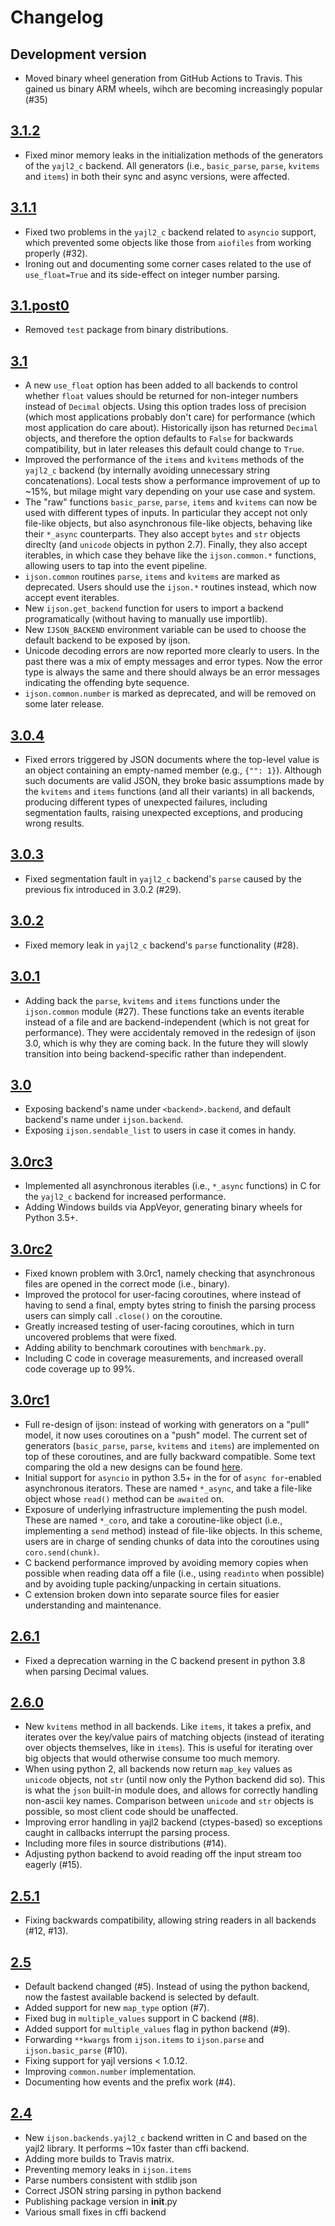 # Changelog

## Development version

* Moved binary wheel generation
  from GitHub Actions to Travis.
  This gained us binary ARM wheels,
  wihch are becoming increasingly popular (#35)

## [3.1.2]

* Fixed minor memory leaks
  in the initialization methods
  of the generators of the ``yajl2_c`` backend.
  All generators
  (i.e., ``basic_parse``, ``parse``, ``kvitems`` and ``items``)
  in both their sync and async versions,
  were affected.

## [3.1.1]

* Fixed two problems in the ``yajl2_c`` backend
  related to `asyncio` support,
  which prevented some objects
  like those from ``aiofiles``
  from working properly (#32).
* Ironing out and documenting some corner cases
  related to the use of ``use_float=True``
  and its side-effect on integer number parsing.

## [3.1.post0]

* Removed ``test`` package from binary distributions.

## [3.1]

* A new ``use_float`` option has been added to all backends
  to control whether ``float`` values should be returned
  for non-integer numbers instead of ``Decimal`` objects.
  Using this option trades loss of precision
  (which most applications probably don't care)
  for performance (which most application do care about).
  Historically ijson has returned ``Decimal`` objects,
  and therefore the option defaults to ``False``
  for backwards compatibility,
  but in later releases this default could change to ``True``.
* Improved the performance
  of the ``items`` and ``kvitems`` methods
  of the ``yajl2_c`` backend
  (by internally avoiding unnecessary string concatenations).
  Local tests show a performance improvement of up to ~15%,
  but milage might vary depending on your use case and system.
* The "raw" functions ``basic_parse``, ``parse``, ``items`` and ``kvitems``
  can now be used with different types of inputs.
  In particular they accept not only file-like objects,
  but also asynchronous file-like objects,
  behaving like their ``*_async`` counterparts.
  They also accept ``bytes`` and ``str`` objects direclty
  (and ``unicode`` objects in python 2.7).
  Finally, they also accept iterables,
  in which case they behave like the ``ijson.common.*`` functions,
  allowing users to tap into the event pipeline.
* ``ijson.common`` routines ``parse``, ``items`` and ``kvitems``
  are marked as deprecated.
  Users should use the ``ijson.*`` routines instead,
  which now accept event iterables.
* New ``ijson.get_backend`` function
  for users to import a backend programatically
  (without having to manually use importlib).
* New ``IJSON_BACKEND`` environment variable
  can be used to choose the default backend to be exposed by ijson.
* Unicode decoding errors are now reported
  more clearly to users.
  In the past there was a mix
  of empty messages and error types.
  Now the error type is always the same
  and there should always be an error messages
  indicating the offending byte sequence.
* ``ijson.common.number`` is marked as deprecated,
  and will be removed on some later release.

## [3.0.4]

* Fixed errors triggered by JSON documents
  where the top-level value is an object containing
  an empty-named member (e.g., ``{"": 1}``).
  Although such documents are valid JSON,
  they broke basic assumptions made
  by the ``kvitems`` and ``items`` functions
  (and all their variants)
  in all backends,
  producing different types of unexpected failures,
  including segmentation faults, raising unexpected exceptions,
  and producing wrong results.

## [3.0.3]

* Fixed segmentation fault in ``yajl2_c`` backend's ``parse``
  caused by the previous fix introduced in 3.0.2 (#29).

## [3.0.2]

* Fixed memory leak in ``yajl2_c`` backend's ``parse`` functionality (#28).

## [3.0.1]

* Adding back the ``parse``, ``kvitems`` and ``items`` functions
  under the ``ijson.common`` module (#27).
  These functions take an events iterable instead of a file
  and are backend-independent (which is not great for performance).
  They were accidentaly removed in the redesign of ijson 3.0,
  which is why they are coming back.
  In the future they will slowly transition into being
  backend-specific rather than independent.

## [3.0]

* Exposing backend's name under ``<backend>.backend``,
  and default backend's name under ``ijson.backend``.
* Exposing ``ijson.sendable_list`` to users in case it comes in handy.

## [3.0rc3]

* Implemented all asynchronous iterables (i.e., ``*_async`` functions)
  in C for the ``yajl2_c`` backend for increased performance.
* Adding Windows builds via AppVeyor, generating binary wheels
  for Python 3.5+.

## [3.0rc2]

* Fixed known problem with 3.0rc1,
  namely checking that asynchronous files are opened
  in the correct mode (i.e., binary).
* Improved the protocol for user-facing coroutines,
  where instead of having to send a final, empty bytes string
  to finish the parsing process
  users can simply call ``.close()`` on the coroutine.
* Greatly increased testing of user-facing coroutines,
  which in turn uncovered problems that were fixed.
* Adding ability to benchmark coroutines
  with ``benchmark.py``.
* Including C code in coverage measurements,
  and increased overall code coverage up to 99%.

## [3.0rc1]

* Full re-design of ijson:
  instead of working with generators on a "pull" model,
  it now uses coroutines on a "push" model.
  The current set of generators
  (``basic_parse``, ``parse``, ``kvitems`` and ``items``)
  are implemented on top of these coroutines,
  and are fully backward compatible.
  Some text comparing the old a new designs
  can be found [here](notes/design_notes.rst).
* Initial support for ``asyncio`` in python 3.5+
  in the for of ``async for``-enabled asynchronous iterators.
  These are named ``*_async``, and take a file-like object
  whose ``read()`` method can be ``awaited`` on.
* Exposure of underlying infrastructure implementing the push model.
  These are named ``*_coro``,
  and take a coroutine-like object
  (i.e., implementing a ``send`` method)
  instead of file-like objects.
  In this scheme, users are in charge
  of sending chunks of data into the coroutines
  using ``coro.send(chunk)``.
* C backend performance improved
  by avoiding memory copies when possible
  when reading data off a file (i.e., using ``readinto`` when possible)
  and by avoiding tuple packing/unpacking in certain situations.
* C extension broken down into separate source files
  for easier understanding and maintenance.

## [2.6.1]

* Fixed a deprecation warning in the C backend
  present in python 3.8 when parsing Decimal values.

## [2.6.0]

* New `kvitems` method in all backends.
  Like `items`, it takes a prefix,
  and iterates over the key/value pairs of matching objects
  (instead of iterating over objects themselves, like in `items`).
  This is useful for iterating over big objects
  that would otherwise consume too much memory.
* When using python 2, all backends now return
  `map_key` values as `unicode` objects, not `str`
  (until now only the Python backend did so).
  This is what the `json` built-in module does,
  and allows for correctly handling non-ascii key names.
  Comparison between `unicode` and `str` objects is possible,
  so most client code should be unaffected.
* Improving error handling in yajl2 backend (ctypes-based)
  so exceptions caught in callbacks interrupt the parsing process.
* Including more files in source distributions (#14).
* Adjusting python backend to avoid reading off the input stream
  too eagerly (#15).

## [2.5.1]

* Fixing backwards compatibility, allowing
  string readers in all backends (#12, #13).

## [2.5]

* Default backend changed (#5).
  Instead of using the python backend,
  now the fastest available backend is selected by default.
* Added support for new `map_type` option (#7).
* Fixed bug in `multiple_values` support in C backend (#8).
* Added support for ``multiple_values`` flag in python backend (#9).
* Forwarding `**kwargs` from `ijson.items` to `ijson.parse` and
  `ijson.basic_parse` (#10).
* Fixing support for yajl versions < 1.0.12.
* Improving `common.number` implementation.
* Documenting how events and the prefix work (#4).

## [2.4]

- New `ijson.backends.yajl2_c` backend written in C
  and based on the yajl2 library.
  It performs ~10x faster than cffi backend.
- Adding more builds to Travis matrix.
- Preventing memory leaks in `ijson.items`
- Parse numbers consistent with stdlib json
- Correct JSON string parsing in python backend
- Publishing package version in __init__.py
- Various small fixes in cffi backend

[2.4]: https://github.com/ICRAR/ijson/releases/tag/2.4
[2.5]: https://github.com/ICRAR/ijson/releases/tag/v2.5
[2.5.1]: https://github.com/ICRAR/ijson/releases/tag/v2.5.1
[2.6.0]: https://github.com/ICRAR/ijson/releases/tag/v2.6.0
[2.6.1]: https://github.com/ICRAR/ijson/releases/tag/v2.6.1
[3.0rc1]: https://github.com/ICRAR/ijson/releases/tag/v3.0rc1
[3.0rc2]: https://github.com/ICRAR/ijson/releases/tag/v3.0rc2
[3.0rc3]: https://github.com/ICRAR/ijson/releases/tag/v3.0rc3
[3.0]: https://github.com/ICRAR/ijson/releases/tag/v3.0
[3.0.1]: https://github.com/ICRAR/ijson/releases/tag/v3.0.1
[3.0.2]: https://github.com/ICRAR/ijson/releases/tag/v3.0.2
[3.0.3]: https://github.com/ICRAR/ijson/releases/tag/v3.0.3
[3.0.4]: https://github.com/ICRAR/ijson/releases/tag/v3.0.4
[3.1]: https://github.com/ICRAR/ijson/releases/tag/v3.1
[3.1.post0]: https://github.com/ICRAR/ijson/releases/tag/v3.1.post0
[3.1.1]: https://github.com/ICRAR/ijson/releases/tag/v3.1.1
[3.1.2]: https://github.com/ICRAR/ijson/releases/tag/v3.1.2

